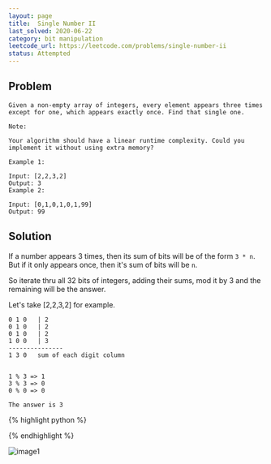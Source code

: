 ```yaml
---
layout: page
title:  Single Number II
last_solved: 2020-06-22
category: bit manipulation
leetcode_url: https://leetcode.com/problems/single-number-ii
status: Attempted
---
```


Problem
-------

```
Given a non-empty array of integers, every element appears three times except for one, which appears exactly once. Find that single one.

Note:

Your algorithm should have a linear runtime complexity. Could you implement it without using extra memory?

Example 1:

Input: [2,2,3,2]
Output: 3
Example 2:

Input: [0,1,0,1,0,1,99]
Output: 99

```

Solution
----------

If a number appears 3 times, then its sum of bits will be of the form ```3 * n```.
But if it only appears once, then it's sum of bits will be ```n```.

So iterate thru all 32 bits of integers, adding their sums, mod it by 3 and the remaining will be the answer.

Let's take [2,2,3,2] for example.

```
0 1 0   | 2
0 1 0   | 2
0 1 0   | 2
1 0 0   | 3
---------------
1 3 0   sum of each digit column


1 % 3 => 1
3 % 3 => 0
0 % 0 => 0

The answer is 3
```

{% highlight python %}

{% endhighlight %}


![image1]()